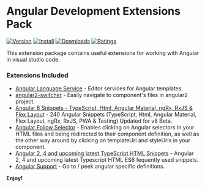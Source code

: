 # Angular Development Extensions Pack

[![Version](https://vsmarketplacebadge.apphb.com/version/ricardo-emerson.angular-development-extensions-pack.svg)](https://marketplace.visualstudio.com/items?itemName=ricardo-emerson.angular-development-extensions-pack)
[![Install](https://vsmarketplacebadge.apphb.com/installs/ricardo-emerson.angular-development-extensions-pack.svg)](https://marketplace.visualstudio.com/items?itemName=ricardo-emerson.angular-development-extensions-pack)
[![Downloads](https://vsmarketplacebadge.apphb.com/downloads/ricardo-emerson.angular-development-extensions-pack.svg)](https://marketplace.visualstudio.com/items?itemName=ricardo-emerson.angular-development-extensions-pack)
[![Ratings](https://vsmarketplacebadge.apphb.com/rating-short/ricardo-emerson.angular-development-extensions-pack.svg)](https://marketplace.visualstudio.com/items?itemName=ricardo-emerson.angular-development-extensions-pack&ssr=false#review-details)

This extension package contains useful extensions for working with Angular in visual studio code.

### Extensions Included

- [Angular Language Service](https://marketplace.visualstudio.com/items?itemName=Angular.ng-template) - Editor services for Angular templates.
- [angular2-switcher](https://marketplace.visualstudio.com/items?itemName=infinity1207.angular2-switcher) - Easily navigate to component's files in angular2 project.
- [Angular 8 Snippets - TypeScript, Html, Angular Material, ngRx, RxJS & Flex Layout](https://marketplace.visualstudio.com/items?itemName=Mikael.Angular-BeastCode) - 240 Angular Snippets (TypeScript, Html, Angular Material, Flex Layout, ngRx, RxJS, PWA & Testing) Updated for v8 Beta.
- [Angular Follow Selector](https://marketplace.visualstudio.com/items?itemName=sanderledegen.angular-follow-selector) - Enables clicking on Angular selectors in your HTML files and being redirected to their component definition, as well as the other way around by clicking on templateUrl and styleUrls in your component.
- [Angular 2, 4 and upcoming latest TypeScript HTML Snippets](https://marketplace.visualstudio.com/items?itemName=UVBrain.Angular2) - Angular 2, 4 and upcoming latest Typescript HTML ES6 fequently used snippets.
- [Angular Support](https://marketplace.visualstudio.com/items?itemName=vismalietuva.vscode-angular-support) - Go to / peek angular specific definitions.

**Enjoy!**
